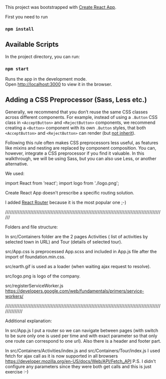 This project was bootstrapped with [Create React App](https://github.com/facebookincubator/create-react-app).

First you need to run

### `npm install`

## Available Scripts

In the project directory, you can run:

### `npm start`

Runs the app in the development mode.<br>
Open [http://localhost:3000](http://localhost:3000) to view it in the browser.


## Adding a CSS Preprocessor (Sass, Less etc.)
Generally, we recommend that you don’t reuse the same CSS classes across different components. For example, instead of using a `.Button` CSS class in `<AcceptButton>` and `<RejectButton>` components, we recommend creating a `<Button>` component with its own `.Button` styles, that both `<AcceptButton>` and `<RejectButton>` can render (but [not inherit](https://facebook.github.io/react/docs/composition-vs-inheritance.html)).

Following this rule often makes CSS preprocessors less useful, as features like mixins and nesting are replaced by component composition. You can, however, integrate a CSS preprocessor if you find it valuable. In this walkthrough, we will be using Sass, but you can also use Less, or another alternative.

We used:

import React from 'react';
import logo from './logo.png';

Create React App doesn't prescribe a specific routing solution.

I added [React Router](https://reacttraining.com/react-router/) because it is the most popular one ;-)

//////////////////////////////////////////////////////////////////////////////////////////////////////

Folders and file structure:

In src/Containers folder are the 2 pages Activities ( list of activities by selected town in URL) and Tour (details of selected tour).

src/App.css is preprocessed App.scss and included in App.js file after the import of foundation.min.css.

src/earth.gif is used as a loader (when waiting ajax request to resolve).

src/logo.png is logo of the company.

src/registerServiceWorker.js https://developers.google.com/web/fundamentals/primers/service-workers/


//////////////////////////////////////////////////////////////////////////////////////////////////////////////

Additional explanation:

In src/App.js I put a router so we can navigate between pages (with switch to be sure only one is used per time and with exact parameter so that only one route can correspond to one url).
Also there is a header and footer part.

In src/Containers/Activities/index.js and src/Containers/Tour/index.js I used fetch for ajax call as it is now supported in all browsers https://developer.mozilla.org/en-US/docs/Web/API/Fetch_API
P.S. I didn't configure any parameters since they were both get calls and this is just exercise :-)

